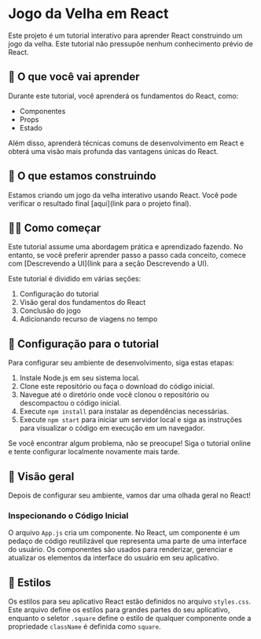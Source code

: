 # Jogo da Velha em React

Este projeto é um tutorial interativo para aprender React construindo um jogo da velha. Este tutorial não pressupõe nenhum conhecimento prévio de React.

## 🎯 O que você vai aprender

Durante este tutorial, você aprenderá os fundamentos do React, como:

- Componentes
- Props
- Estado

Além disso, aprenderá técnicas comuns de desenvolvimento em React e obterá uma visão mais profunda das vantagens únicas do React.

## 🎲 O que estamos construindo

Estamos criando um jogo da velha interativo usando React. Você pode verificar o resultado final [aqui](link para o projeto final).

## 👩‍💻 Como começar

Este tutorial assume uma abordagem prática e aprendizado fazendo. No entanto, se você preferir aprender passo a passo cada conceito, comece com [Descrevendo a UI](link para a seção Descrevendo a UI).

Este tutorial é dividido em várias seções:

1. Configuração do tutorial
2. Visão geral dos fundamentos do React
3. Conclusão do jogo
4. Adicionando recurso de viagens no tempo

## 🚀 Configuração para o tutorial

Para configurar seu ambiente de desenvolvimento, siga estas etapas:

1. Instale Node.js em seu sistema local.
2. Clone este repositório ou faça o download do código inicial.
3. Navegue até o diretório onde você clonou o repositório ou descompactou o código inicial.
4. Execute `npm install` para instalar as dependências necessárias.
5. Execute `npm start` para iniciar um servidor local e siga as instruções para visualizar o código em execução em um navegador.

Se você encontrar algum problema, não se preocupe! Siga o tutorial online e tente configurar localmente novamente mais tarde.

## 📖 Visão geral

Depois de configurar seu ambiente, vamos dar uma olhada geral no React!

### Inspecionando o Código Inicial

O arquivo `App.js` cria um componente. No React, um componente é um pedaço de código reutilizável que representa uma parte de uma interface do usuário. Os componentes são usados para renderizar, gerenciar e atualizar os elementos da interface do usuário em seu aplicativo.

## 🎨 Estilos

Os estilos para seu aplicativo React estão definidos no arquivo `styles.css`. Este arquivo define os estilos para grandes partes do seu aplicativo, enquanto o seletor `.square` define o estilo de qualquer componente onde a propriedade `className` é definida como `square`.
